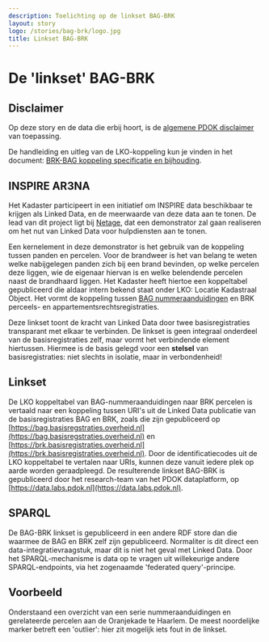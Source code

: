 ```yaml
---
description: Toelichting op de linkset BAG-BRK
layout: story
logo: /stories/bag-brk/logo.jpg
title: Linkset BAG-BRK
---
```

# De 'linkset' BAG-BRK

## Disclaimer

Op deze story en de data die erbij hoort, is de [algemene PDOK
disclaimer](https://www.pdok.nl/nl/pdok-producten) van toepassing.

De handleiding en uitleg van de LKO-koppeling kun je vinden in het
document: [BRK-BAG koppeling specificatie en
bijhouding](https://www.kadaster.nl/documents/20838/87954/BRK-BAG+koppeling+-+specificatie+en+bijhouding/d62103e7-3215-4942-ad90-c76e5fb3097d).


## INSPIRE AR3NA

Het Kadaster participeert in een initiatief om INSPIRE data
beschikbaar te krijgen als Linked Data, en de meerwaarde van deze data
aan te tonen.  De lead van dit project ligt bij
[Netage](http://netage.nl/), dat een demonstrator zal gaan realiseren
om het nut van Linked Data voor hulpdiensten aan te tonen.

Een kernelement in deze demonstrator is het gebruik van de koppeling
tussen panden en percelen.  Voor de brandweer is het van belang te
weten welke nabijgelegen panden zich bij een brand bevinden, op welke
percelen deze liggen, wie de eigenaar hiervan is en welke belendende
percelen naast de brandhaard liggen.  Het Kadaster heeft hiertoe een
koppeltabel gepubliceerd die aldaar intern bekend staat onder LKO:
Locatie Kadastraal Object.  Het vormt de koppeling tussen [BAG
nummeraanduidingen](https://bag.basisregistraties.overheid.nl/query/model#Nummeraanduiding)
en BRK perceels- en appartementsrechtsregistraties.

Deze linkset toont de kracht van Linked Data door twee
basisregistraties transparant met elkaar te verbinden.  De linkset is
geen integraal onderdeel van de basisregistraties zelf, maar vormt het
verbindende element hiertussen.  Hiermee is de basis gelegd voor een
**stelsel** van basisregistraties: niet slechts in isolatie, maar in
verbondenheid!

## Linkset

De LKO koppeltabel van BAG-nummeraanduidingen naar BRK percelen is
vertaald naar een koppeling tussen URI's uit de Linked Data publicatie
van de basisregistraties BAG en BRK, zoals die zijn gepubliceerd op
[https://bag.basisregstraties.overheid.nl](https://bag.basisregstraties.overheid.nl)
en
[https://brk.basisregistraties.overheid.nl](https://brk.basisregistraties.overheid.nl).
Door de identificatiecodes uit de LKO koppeltabel te vertalen naar
URIs, kunnen deze vanuit iedere plek op aarde worden geraadpleegd.  De
resulterende linkset BAG-BRK is gepubliceerd door het research-team
van het PDOK dataplatform, op
[https://data.labs.pdok.nl](https://data.labs.pdok.nl).

## SPARQL

De BAG-BRK linkset is gepubliceerd in een andere RDF store dan die
waarmee de BAG en BRK zelf zijn gepubliceerd.  Normaliter is dit
direct een data-integratievraagstuk, maar dit is niet het geval met
Linked Data.  Door het SPARQL-mechanisme is data op te vragen uit
willekeurige andere SPARQL-endpoints, via het zogenaamde 'federated
query'-principe.

## Voorbeeld

Onderstaand een overzicht van een serie nummeraanduidingen en
gerelateerde percelen aan de Oranjekade te Haarlem.  De meest
noordelijke marker betreft een 'outlier': hier zit mogelijk iets fout
in de linkset.

<query data-endpoint="https://data.pdok.nl/sparql"
     data-query-ref="percelen-en-nummeraanduidingen.rq"
     data-output="geo"
     data-showQuery>
</query>
